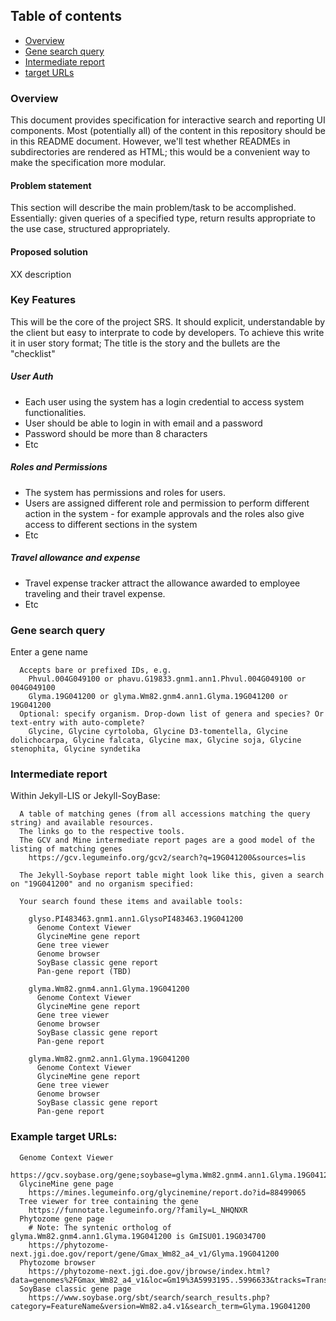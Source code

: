 ## Table of contents
 - [Overview](#overview)<br>
 - [Gene search query](#gene-search)<br>
 - [Intermediate report](#intermediate-report)<br>
 - [target URLs](#target-urls)<br>

### Overview  <a name="overview"/>

This document provides specification for interactive search and reporting UI components. Most (potentially all) of the content in this repository should be in this README document. However, we'll test whether READMEs in subdirectories are rendered as HTML; this would be a convenient way to make the specification more modular.

#### Problem statement
This section will describe the main problem/task to be accomplished. Essentially: given queries of a specified type, return results appropriate to the use case, structured appropriately.

#### Proposed solution
XX description

### Key Features
This will be the core of the project SRS. It should explicit, understandable by the client but easy to interprate to code by developers. To achieve this write it in user story format; The title is the story and the bullets are the "checklist"  
##### User Auth
- Each user using the system has a login credential to access system functionalities.
- User should be able to login in with email and a password
- Password should be more than 8 characters
- Etc
##### Roles and Permissions
- The system has permissions and roles for users. 
- Users are assigned different role and permission to perform different action in the system - for example approvals and the roles also give access to different sections in the system
- Etc
##### Travel allowance and expense 
- Travel expense tracker attract the allowance awarded to employee traveling and their travel expense.
- Etc

### Gene search query <a name="gene-search"/>
Enter a gene name
```
  Accepts bare or prefixed IDs, e.g. 
    Phvul.004G049100 or phavu.G19833.gnm1.ann1.Phvul.004G049100 or 004G049100
    Glyma.19G041200 or glyma.Wm82.gnm4.ann1.Glyma.19G041200 or 19G041200
  Optional: specify organism. Drop-down list of genera and species? Or text-entry with auto-complete?
    Glycine, Glycine cyrtoloba, Glycine D3-tomentella, Glycine dolichocarpa, Glycine falcata, Glycine max, Glycine soja, Glycine stenophita, Glycine syndetika
```

### Intermediate report <a name="intermediate-report"/>
Within Jekyll-LIS or Jekyll-SoyBase:
```
  A table of matching genes (from all accessions matching the query string) and available resources.
  The links go to the respective tools.
  The GCV and Mine intermediate report pages are a good model of the listing of matching genes
    https://gcv.legumeinfo.org/gcv2/search?q=19G041200&sources=lis
    
  The Jekyll-Soybase report table might look like this, given a search on "19G041200" and no organism specified:
  
  Your search found these items and available tools:

    glyso.PI483463.gnm1.ann1.GlysoPI483463.19G041200
      Genome Context Viewer
      GlycineMine gene report
      Gene tree viewer
      Genome browser
      SoyBase classic gene report
      Pan-gene report (TBD)

    glyma.Wm82.gnm4.ann1.Glyma.19G041200
      Genome Context Viewer
      GlycineMine gene report
      Gene tree viewer
      Genome browser
      SoyBase classic gene report
      Pan-gene report

    glyma.Wm82.gnm2.ann1.Glyma.19G041200
      Genome Context Viewer
      GlycineMine gene report
      Gene tree viewer
      Genome browser
      SoyBase classic gene report
      Pan-gene report
```

### Example target URLs: <a name="target-urls"/>
```
  Genome Context Viewer
    https://gcv.soybase.org/gene;soybase=glyma.Wm82.gnm4.ann1.Glyma.19G041200
  GlycineMine gene page
    https://mines.legumeinfo.org/glycinemine/report.do?id=88499065
  Tree viewer for tree containing the gene
    https://funnotate.legumeinfo.org/?family=L_NHQNXR
  Phytozome gene page
    # Note: The syntenic ortholog of glyma.Wm82.gnm4.ann1.Glyma.19G041200 is GmISU01.19G034700
    https://phytozome-next.jgi.doe.gov/report/gene/Gmax_Wm82_a4_v1/Glyma.19G041200
  Phytozome browser
    https://phytozome-next.jgi.doe.gov/jbrowse/index.html?data=genomes%2FGmax_Wm82_a4_v1&loc=Gm19%3A5993195..5996633&tracks=Transcripts%2CAlt_Transcripts%2CPASA_assembly%2CBlastx_protein%2CBlatx_Fabidae&highlight=
  SoyBase classic gene page
    https://www.soybase.org/sbt/search/search_results.php?category=FeatureName&version=Wm82.a4.v1&search_term=Glyma.19G041200
```
